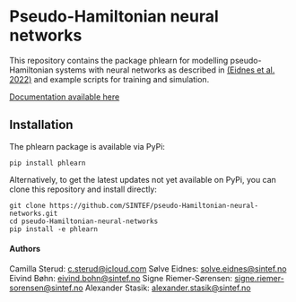 # Pseudo-Hamiltonian neural networks

This repository contains the package phlearn for modelling pseudo-Hamiltonian systems with neural networks as described in [(Eidnes et al. 2022)](https://arxiv.org/pdf/2206.02660.pdf) and example scripts for training and simulation.

[Documentation available here](https://pseudo-Hamiltonian-neural-networks.readthedocs.io/en/latest/)

## Installation

The phlearn package is available via PyPi:

```
pip install phlearn
```


Alternatively, to get the latest updates not yet available on PyPi, you can clone this repository and install directly:

```
git clone https://github.com/SINTEF/pseudo-Hamiltonian-neural-networks.git
cd pseudo-Hamiltonian-neural-networks
pip install -e phlearn
```


#### Authors
Camilla Sterud: c.sterud@icloud.com
Sølve Eidnes: solve.eidnes@sintef.no
Eivind Bøhn: eivind.bohn@sintef.no
Signe Riemer-Sørensen: signe.riemer-sorensen@sintef.no
Alexander Stasik: alexander.stasik@sintef.no

